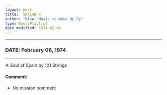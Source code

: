 ```yaml
---
layout: post
title:  SKYLAB 4
author: "NASA: Music to Wake Up By"
type: MusicPlaylist
date_modified: 1974-02-06
---
```


----
### DATE: February 06, 1974
----
✵ Soul of Spain by 101 Strings

#### Comment:
* No mission comment
